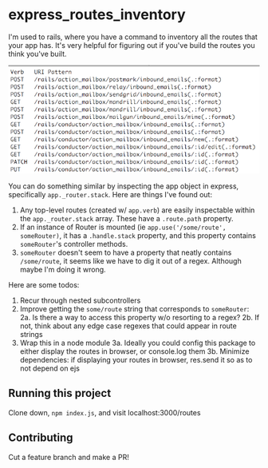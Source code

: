 # express_routes_inventory

I'm used to rails, where you have a command to inventory all the routes that your app has. It's very helpful for figuring out if you've build the routes you think you've built.

![rails routes inventory command output](rails_command_output.png)

You can do something similar by inspecting the app object in express, specifically `app._router.stack`. Here are things I've found out:
1. Any top-level routes (created w/ `app.verb`) are easily inspectable within the `app._router.stack` array. These have a `.route.path` property.
2. If an instance of Router is mounted (ie `app.use('/some/route', someRouter)`, it has a `.handle.stack` property, and this property contains `someRouter`'s controller methods.
3. `someRouter` doesn't seem to have a property that neatly contains `/some/route`, it seems like we have to dig it out of a regex. Although maybe I'm doing it wrong.

Here are some todos:
1. Recur through nested subcontrollers
2. Improve getting the `some/route` string that corresponds to `someRouter`:
   2a. Is there a way to access this property w/o resorting to a regex?
   2b. If not, think about any edge case regexes that could appear in route strings
3. Wrap this in a node module
  3a. Ideally you could config this package to either display the routes in browser, or console.log them
  3b. Minimize dependencies: if displaying your routes in browser, res.send it so as to not depend on ejs

## Running this project
Clone down, `npm index.js`, and visit localhost:3000/routes

## Contributing
Cut a feature branch and make a PR!
